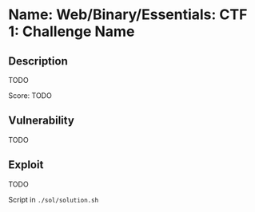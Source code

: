 # Name: Web/Binary/Essentials: CTF 1: Challenge Name

## Description

TODO

Score: TODO

## Vulnerability

TODO

## Exploit

TODO

Script in `./sol/solution.sh`
